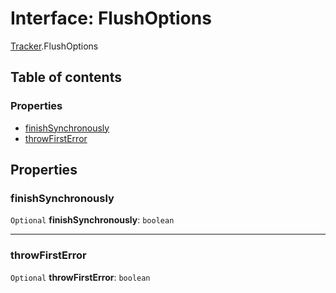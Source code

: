 # Interface: FlushOptions

[Tracker](/auto-docs/fixed-layout-editor/modules/Tracker.md).FlushOptions

## Table of contents

### Properties

* [finishSynchronously](/auto-docs/fixed-layout-editor/interfaces/Tracker.FlushOptions.md#finishsynchronously)
* [throwFirstError](/auto-docs/fixed-layout-editor/interfaces/Tracker.FlushOptions.md#throwfirsterror)

## Properties

### finishSynchronously

`Optional` **finishSynchronously**: `boolean`

***

### throwFirstError

`Optional` **throwFirstError**: `boolean`
